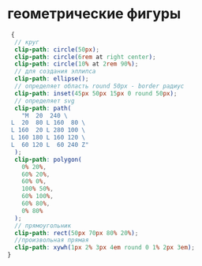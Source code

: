 <!-- геометрические фигуры  ---------------------------------------------------------------------------------------------------------------------------->

# геометрические фигуры

```scss
 {
  // круг
  clip-path: circle(50px);
  clip-path: circle(6rem at right center);
  clip-path: circle(10% at 2rem 90%);
  // для создания эллипса
  clip-path: ellipse();
  // определяет область round 50px - border радиус
  clip-path: inset(45px 50px 15px 0 round 50px);
  // определяет svg
  clip-path: path(
    "M  20  240 \
 L  20  80 L 160  80 \
 L 160  20 L 280 100 \
 L 160 180 L 160 120 \
 L  60 120 L  60 240 Z"
  );
  clip-path: polygon(
    0% 20%,
    60% 20%,
    60% 0%,
    100% 50%,
    60% 100%,
    60% 80%,
    0% 80%
  );
  // прямоугольник
  clip-path: rect(50px 70px 80% 20%);
  //произвольная прямая
  clip-path: xywh(1px 2% 3px 4em round 0 1% 2px 3em);
}
```
